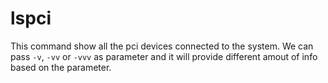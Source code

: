 # lspci

This command show all the pci devices connected to the system. We  can pass `-v`, `-vv` or `-vvv` as parameter and it will provide different amout of info based on the parameter.